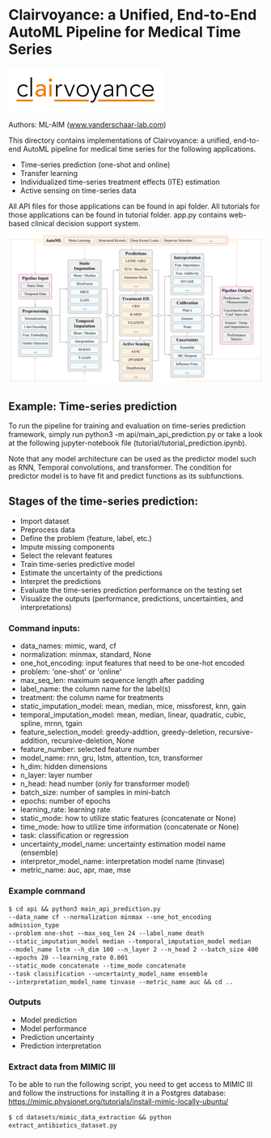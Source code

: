 # Clairvoyance: a Unified, End-to-End AutoML Pipeline for Medical Time Series

![Clairvoyance Logo](tutorial/figure/clairvoyance_logo.png)

Authors: ML-AIM (www.vanderschaar-lab.com)

This directory contains implementations of Clairvoyance: a unified, end-to-end AutoML 
pipeline for medical time series for the following applications.

-   Time-series prediction (one-shot and online)
-   Transfer learning
-   Individualized time-series treatment effects (ITE) estimation
-   Active sensing on time-series data

All API files for those applications can be found in api folder. 
All tutorials for those applications can be found in tutorial folder.
app.py contains web-based clinical decision support system.

![Block diagram of Clairvoyance](tutorial/figure/clairvoyance_block.png)

## Example: Time-series prediction 

To run the pipeline for training and evaluation on time-series 
prediction framework, simply run python3 -m api/main_api_prediction.py or take a look 
at the following jupyter-notebook file (tutorial/tutorial_prediction.ipynb).

Note that any model architecture can be used as the predictor model such as
RNN, Temporal convolutions, and transformer. The condition for
predictor model is to have fit and predict functions as its subfunctions.

## Stages of the time-series prediction:

-   Import dataset
-   Preprocess data
-   Define the problem (feature, label, etc.)
-   Impute missing components
-   Select the relevant features
-   Train time-series predictive model
-   Estimate the uncertainty of the predictions
-   Interpret the predictions
-   Evaluate the time-series prediction performance on the testing set
-   Visualize the outputs (performance, predictions, uncertainties, and interpretations)

### Command inputs:

-   data_names: mimic, ward, cf    
-   normalization: minmax, standard, None
-   one_hot_encoding: input features that need to be one-hot encoded
-   problem: 'one-shot' or 'online'
-   max_seq_len: maximum sequence length after padding
-   label_name: the column name for the label(s)
-   treatment: the column name for treatments
-   static_imputation_model: mean, median, mice, missforest, knn, gain
-   temporal_imputation_model: mean, median, linear, quadratic, cubic, spline, mrnn, tgain   
-   feature_selection_model: greedy-addtion, greedy-deletion, recursive-addition, recursive-deletion, None
-   feature_number: selected feature number
-   model_name: rnn, gru, lstm, attention, tcn, transformer
-   h_dim: hidden dimensions
-   n_layer: layer number
-   n_head: head number (only for transformer model)
-   batch_size: number of samples in mini-batch
-   epochs: number of epochs
-   learning_rate: learning rate
-   static_mode: how to utilize static features (concatenate or None)
-   time_mode: how to utilize time information (concatenate or None)
-   task: classification or regression
-   uncertainty_model_name: uncertainty estimation model name (ensemble)
-   interpretor_model_name: interpretation model name (tinvase)
-   metric_name: auc, apr, mae, mse


### Example command

```shell
$ cd api && python3 main_api_prediction.py
--data_name cf --normalization minmax --one_hot_encoding admission_type
--problem one-shot --max_seq_len 24 --label_name death
--static_imputation_model median --temporal_imputation_model median
--model_name lstm --h_dim 100 --n_layer 2 --n_head 2 --batch_size 400
--epochs 20 --learning_rate 0.001 
--static_mode concatenate --time_mode concatenate
--task classification --uncertainty_model_name ensemble
--interpretation_model_name tinvase --metric_name auc && cd ..
```

### Outputs

-   Model prediction
-   Model performance
-   Prediction uncertainty
-   Prediction interpretation

### Extract data from MIMIC III
To be able to run the following script, you need to get access to MIMIC III and follow the instructions for installing it in a Postgres database: https://mimic.physionet.org/tutorials/install-mimic-locally-ubuntu/
```shell
$ cd datasets/mimic_data_extraction && python extract_antibiotics_dataset.py
```
